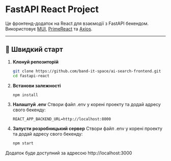 # FastAPI React Project

Це фронтенд-додаток на React для взаємодії з FastAPI бекендом.  
Використовує [MUI](https://mui.com/), [PrimeReact](https://primereact.org/) та [Axios](https://axios-http.com/).

---

## 🚀 Швидкий старт

1. **Клонуй репозиторій**

    ```bash
    git clone https://github.com/band-it-space/ai-search-frontend.git
    cd fastapi-react

    ```

2. **Встанови залежності**

   ```bash
   npm install

   ```

3. **Налаштуй .env**
   Створи файл .env у корені проекту та додай адресу свого бекенду:

   ```env
   REACT_APP_BACKEND_URL=http://localhost:8000

   ```

4. **Запусти розробницький сервер**
   Створи файл .env у корені проекту та додай адресу свого бекенду:

   ```bash
   npm start

   ```

 Додаток буде доступний за адресою http://localhost:3000
